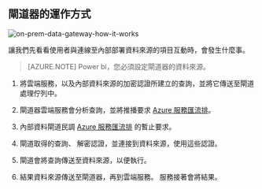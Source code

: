 ## 閘道器的運作方式 

![on-prem-data-gateway-how-it-works](./media/gateway-onprem-how-it-works-include/on-prem-data-gateway-how-it-works.png)

讓我們先看看使用者與連線至內部部署資料來源的項目互動時，會發生什麼事。 

> [AZURE.NOTE] Power bi，您必須設定閘道器的資料來源。

1.  將雲端服務，以及內部資料來源的加密認證所建立的查詢，並將它傳送至閘道處理佇列中。

2.  閘道器雲端服務會分析查詢，並將推播要求 [Azure 服務匯流排](https://azure.microsoft.com/documentation/services/service-bus/)。

3.  內部資料閘道民調 [Azure 服務匯流排](https://azure.microsoft.com/documentation/services/service-bus/) 的暫止要求。

4.  閘道取得的查詢、 解密認證，並連接到資料來源，使用這些認證。

5.  閘道會將查詢傳送至資料來源，以便執行。

6.  結果資料來源傳送至閘道器，再到雲端服務。 服務接著會將結果。